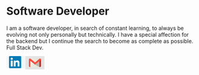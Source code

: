 # Software Developer

I am a software developer, in search of constant learning, to always be evolving not only personally but technically.
I have a special affection for the backend but I continue the search to become as complete as possible. Full Stack Dev.

<a target="_blank" href="https://www.linkedin.com/in/mario-camelo/">
  <img align="left" alt="LinkdeIN" width="50px" src="https://github.com/mariuo/assets/blob/main/others/linkedin.jpg" />
</a>

<a target="_blank" href="mailto:mariojcg@hotmail.com">
  <img align="left" alt="Gmail" width="50px" src="https://github.com/mariuo/assets/blob/main/others/gmail.jpg" />
</a>


<!---
- 👋 Hi, I’m @mariuo
- 👀 I’m interested in ...
- 🌱 I’m currently learning ...
- 💞️ I’m looking to collaborate on ...
- 📫 How to reach me ...
--->
<!---
mariuo/mariuo is a ✨ special ✨ repository because its `README.md` (this file) appears on your GitHub profile.
You can click the Preview link to take a look at your changes.
--->
